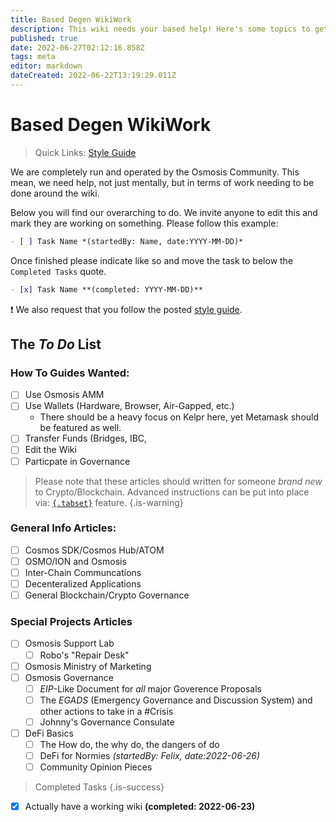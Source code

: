 ```yaml
---
title: Based Degen WikiWork
description: This wiki needs your based help! Here's some topics to get started on.
published: true
date: 2022-06-27T02:12:16.858Z
tags: meta
editor: markdown
dateCreated: 2022-06-22T13:19:29.011Z
---
```


# Based Degen WikiWork

> Quick Links: [Style Guide](/wiki-meta/style-guide)

We are completely run and operated by the Osmosis Community. This mean, we need help, not just mentally, but in terms of work needing to be done around the wiki.

Below you will find our overarching to do. We invite anyone to edit this and mark they are working on something. Please follow this example:

```md
- [ ] Task Name *(startedBy: Name, date:YYYY-MM-DD)*
```

Once finished please indicate like so and move the task to below the `Completed Tasks` quote.

```md
- [x] Task Name **(completed: YYYY-MM-DD)**
```
:exclamation: We also request that you follow the posted [style guide](/wiki-meta/style-guide). 

## The *To Do* List

### How To Guides Wanted:
	
- [ ] Use Osmosis AMM
- [ ] Use Wallets (Hardware, Browser, Air-Gapped, etc.)
	- There should be a heavy focus on Kelpr here, yet Metamask should be featured as well.
- [ ] Transfer Funds (Bridges, IBC, 
- [ ] Edit the Wiki
- [ ] Particpate in Governance

> Please note that these articles should written for someone *brand new* to Crypto/Blockchain. Advanced instructions can be put into place via: [`{.tabset}`](https://docs.requarks.io/editors/markdown#content-tabs) feature.
{.is-warning}

### General Info Articles:

- [ ] Cosmos SDK/Cosmos Hub/ATOM
- [ ] OSMO/ION and Osmosis
- [ ] Inter-Chain Communcations
- [ ] Decenteralized Applications
- [ ] General Blockchain/Crypto Governance

### Special Projects Articles
- [ ] Osmosis Support Lab
	- [ ] Robo's "Repair Desk"
- [ ] Osmosis Ministry of Marketing
- [ ] Osmosis Governance
	- [ ] *EIP*-Like Document for *all* major Goverence Proposals
  - [ ] The *EGADS* (Emergency Governance and Discussion System) and other actions to take in a #Crisis
  - [ ] Johnny's Governance Consulate
- [ ] DeFi Basics
	- [ ] The How do, the why do, the dangers of do
  - [ ] DeFi for Normies *(startedBy: Felix, date:2022-06-26)*
  - [ ] Community Opinion Pieces

> Completed Tasks
{.is-success}
- [x] Actually have a working wiki **(completed: 2022-06-23)**
